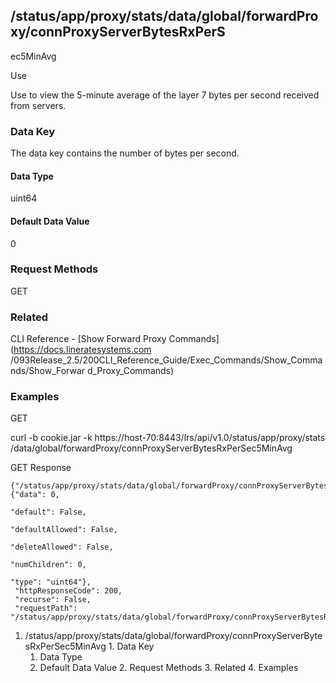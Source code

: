 ## /status/app/proxy/stats/data/global/forwardProxy/connProxyServerBytesRxPerS
ec5MinAvg

Use

Use to view the 5-minute average of the layer 7 bytes per second received from
servers.

### Data Key

The data key contains the number of bytes per second.

#### Data Type

uint64

#### Default Data Value

0

### Request Methods

GET

### Related

CLI Reference - [Show Forward Proxy Commands](https://docs.lineratesystems.com
/093Release_2.5/200CLI_Reference_Guide/Exec_Commands/Show_Commands/Show_Forwar
d_Proxy_Commands)

### Examples

GET

curl -b cookie.jar -k https://host-70:8443/lrs/api/v1.0/status/app/proxy/stats
/data/global/forwardProxy/connProxyServerBytesRxPerSec5MinAvg

GET Response

    
    {"/status/app/proxy/stats/data/global/forwardProxy/connProxyServerBytesRxPerSec5MinAvg": {"data": 0,
                                                                                               "default": False,
                                                                                               "defaultAllowed": False,
                                                                                               "deleteAllowed": False,
                                                                                               "numChildren": 0,
                                                                                               "type": "uint64"},
     "httpResponseCode": 200,
     "recurse": False,
     "requestPath": "/status/app/proxy/stats/data/global/forwardProxy/connProxyServerBytesRxPerSec5MinAvg"}
    

  1. /status/app/proxy/stats/data/global/forwardProxy/connProxyServerBytesRxPerSec5MinAvg
    1. Data Key
      1. Data Type
      2. Default Data Value
    2. Request Methods
    3. Related
    4. Examples

